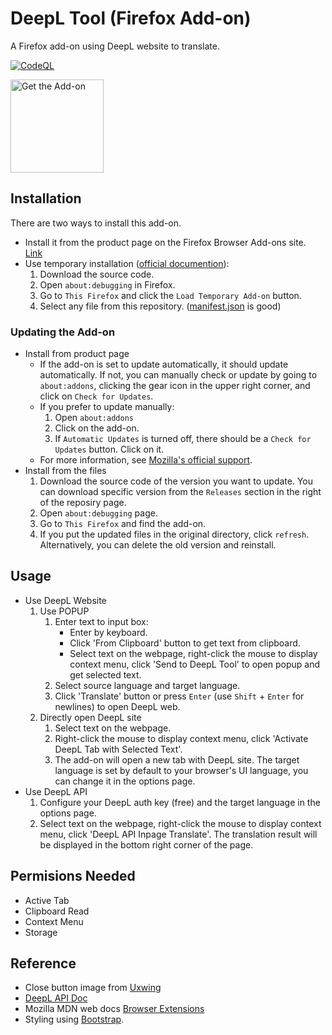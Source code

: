 # DeepL Tool (Firefox Add-on)
A Firefox add-on using DeepL website to translate.  
  
[![CodeQL](https://github.com/Juuroku/DeepL-Tool-Firefox-Addon-/actions/workflows/github-code-scanning/codeql/badge.svg)](https://github.com/Juuroku/DeepL-Tool-Firefox-Addon-/actions/workflows/github-code-scanning/codeql)

<a href="https://addons.mozilla.org/en-GB/firefox/addon/deepl-tool/" target="_blank">
<picture>
	<img alt="Get the Add-on" src="https://blog.mozilla.org/addons/files/2020/04/get-the-addon-fx-apr-2020.svg" width="149"/>
</picture>
</a>

## Installation
There are two ways to install this add-on.
- Install it from the product page on the Firefox Browser Add-ons site. [Link](https://addons.mozilla.org/en-GB/firefox/addon/deepl-tool/)
- Use temporary installation ([official documention](https://extensionworkshop.com/documentation/develop/temporary-installation-in-firefox/)):
  1. Download the source code.
  2. Open `about:debugging` in Firefox.
  3. Go to `This Firefox` and click the `Load Temporary Add-on` button.
  4. Select any file from this repository. ([manifest.json](manifest.json) is good)
  
### Updating the Add-on
- Install from product page
	- If the add-on is set to update automatically, it should update automatically. If not, you can manually check or update by going to `about:addons`, clicking the gear icon in the upper right corner, and click on `Check for Updates`.
	- If you prefer to update manually:
		1. Open `about:addons`
		2. Click on the add-on.
		3. If `Automatic Updates` is turned off, there should be a `Check for Updates` button. Click on it.
	- For more information, see [Mozilla's official support](https://support.mozilla.org/en-US/kb/how-update-add-ons).
- Install from the files
	1. Download the source code of the version you want to update. You can download specific version from the `Releases` section in the right of the reposiry page.
	2. Open `about:debugging` page.
	3. Go to `This Firefox` and find the add-on.
	4. If you put the updated files in the original directory, click `refresh`. Alternatively, you can delete the old version and reinstall.

## Usage 
- Use DeepL Website
	1. Use POPUP
		1. Enter text to input box:
			- Enter by keyboard.
			- Click 'From Clipboard' button to get text from clipboard.
			- Select text on the webpage, right-click the mouse to display context menu, click 'Send to DeepL Tool' to open popup and get selected text.
		2. Select source language and target language.
		3. Click 'Translate' button or press `Enter` (use `Shift` + `Enter` for newlines) to open DeepL web.
	2. Directly open DeepL site
		1. Select text on the webpage.
		2. Right-click the mouse to display context menu, click 'Activate DeepL Tab with Selected Text'.
		3. The add-on will open a new tab with DeepL site. The target language is set by default to your browser's UI language, you can change it in the options page.
- Use DeepL API
	1. Configure your DeepL auth key (free) and the target language in the options page.
	2. Select text on the webpage, right-click the mouse to display context menu, click 'DeepL API Inpage Translate'. The translation result will be displayed in the bottom right corner of the page.

## Permisions Needed
- Active Tab
- Clipboard Read
- Context Menu
- Storage

## Reference
- Close button image from [Uxwing](https://uxwing.com/close-red-icon/)
- [DeepL API Doc](https://www.deepl.com/docs-api)
- Mozilla MDN web docs [Browser Extensions](https://developer.mozilla.org/en-US/docs/Mozilla/Add-ons/WebExtensions)
- Styling using [Bootstrap](https://getbootstrap.com/).